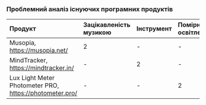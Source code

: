 ### Проблемний аналіз існуючих програмних продуктів
|Продукт|Зацікавленість музикою|Інструмент|Помірна освітленість|Тип ліцензії|Примітка|
|:-     |:-                    |:-        |:-                  |:-          |:-      |
|Musopia, https://musopia.net/|2|-|-|FreeWare|-|
|MindTracker, https://mindtracker.in/|-|2|-|Proprietary|-|
|Lux Light Meter Photometer PRO, https://photometer.pro/|-|-|2|FreeWare|-|

